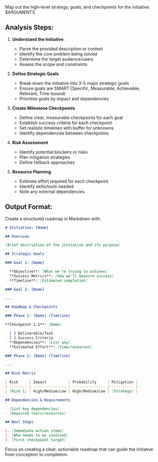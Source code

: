 Map out the high-level strategy, goals, and checkpoints for the initiative: $ARGUMENTS

## Analysis Steps:

1. **Understand the Initiative**
   - Parse the provided description or context
   - Identify the core problem being solved
   - Determine the target audience/users
   - Assess the scope and constraints

2. **Define Strategic Goals**
   - Break down the initiative into 3-5 major strategic goals
   - Ensure goals are SMART (Specific, Measurable, Achievable, Relevant, Time-bound)
   - Prioritize goals by impact and dependencies

3. **Create Milestone Checkpoints**
   - Define clear, measurable checkpoints for each goal
   - Establish success criteria for each checkpoint
   - Set realistic timelines with buffer for unknowns
   - Identify dependencies between checkpoints

4. **Risk Assessment**
   - Identify potential blockers or risks
   - Plan mitigation strategies
   - Define fallback approaches

5. **Resource Planning**
   - Estimate effort required for each checkpoint
   - Identify skills/tools needed
   - Note any external dependencies

## Output Format:

Create a structured roadmap in Markdown with:

```markdown
# Initiative: [Name]

## Overview

[Brief description of the initiative and its purpose]

## Strategic Goals

### Goal 1: [Name]

- **Objective**: [What we're trying to achieve]
- **Success Metrics**: [How we'll measure success]
- **Timeline**: [Estimated completion]

### Goal 2: [Name]

...

## Roadmap & Checkpoints

### Phase 1: [Name] (Timeline)

**Checkpoint 1.1**: [Name]

- [ ] Deliverable/Task
- [ ] Success Criteria
- **Dependencies**: [List any]
- **Estimated Effort**: [Time/resources]

### Phase 2: [Name] (Timeline)

...

## Risk Matrix

| Risk     | Impact          | Probability     | Mitigation |
| -------- | --------------- | --------------- | ---------- |
| [Risk 1] | High/Medium/Low | High/Medium/Low | [Strategy] |

## Dependencies & Requirements

- [List key dependencies]
- [Required tools/resources]

## Next Steps

1. [Immediate action items]
2. [Who needs to be involved]
3. [First checkpoint target]
```

Focus on creating a clear, actionable roadmap that can guide the initiative from conception to completion.
